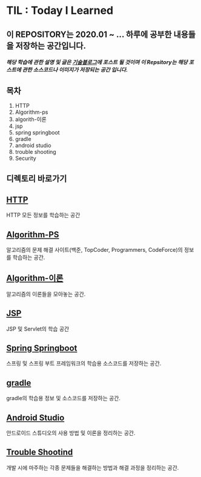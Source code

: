 # TIL : Today I Learned

## 이 REPOSITORY는 2020.01 ~ ... 하루에 공부한 내용들을 저장하는 공간입니다.

##### 해당 학습에 관한 설명 및 글은 [기술블로그](https://wonit.tistory.com/)에 포스트 될 것이며 이 Repsitory는 해당 포스트에 관한 소스코드나 이미지가 저장되는 공간 입니다.

## 목차

1. HTTP
2. Algorithm-ps
3. algorith-이론
4. jsp
5. spring springboot
6. gradle
7. android studio
8. trouble shooting
9. Security

## 디렉토리 바로가기

## [HTTP](https://github.com/dhslrl321/ROL/tree/master/HTTP)

HTTP 모든 정보를 학습하는 공간

## [Algorithm-PS](https://github.com/dhslrl321/ROL/tree/master/Algorithm-%EB%B0%B1%EC%A4%80)

알고리즘의 문제 해결 사이트(백준, TopCoder, Programmers, CodeForce)의 정보를 학습하는 공간.

## [Algorithm-이론](https://github.com/dhslrl321/ROL/tree/master/Algorithm-%EB%B0%B1%EC%A4%80)

알고리즘의 이론들을 모아놓는 공간.

## [JSP](https://wonit.tistory.com/category/%E2%97%8F%20Web%28%EC%9B%B9%29%20%20%E2%97%8F/JSP%20%26%20Servlet)

JSP 및 Servlet의 학습 공간

## [Spring Springboot](https://github.com/dhslrl321/ROL/tree/master/Spring-Springboot)

스프링 및 스프링 부트 프레임워크의 학습용 소스코드를 저장하는 공간.

## [gradle](https://github.com/dhslrl321/ROL/tree/master/Android%20Studio)

gradle의 학습용 정보 및 소스코드를 저장하는 공간.

## [Android Studio](https://github.com/dhslrl321/ROL/tree/master/Android%20Studio)

안드로이드 스튜디오의 사용 방법 및 이론을 정리하는 공간.

## [Trouble Shootind](https://github.com/dhslrl321/ROL/tree/master/Trouble-Shooting)

개발 시에 마주하는 각종 문제들을 해결하는 방법과 해결 과정을 정리하는 공간.
